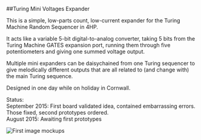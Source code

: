 ##Turing Mini Voltages Expander   

This is a simple, low-parts count, low-current expander for the Turing Machine Random Sequencer in 4HP. 

It acts like a variable 5-bit digital-to-analog converter, taking 5 bits from the Turing Machine GATES expansion port, running them through five potentiometers and giving one summed voltage output.   

Multiple mini expanders can be daisychained from one Turing sequencer to give melodically different outputs that are all related to (and change with) the main Turing sequence.   

Designed in one day while on holiday in Cornwall.   

Status:  
September 2015: First board validated idea, contained embarrassing errors. Those fixed, second prototypes ordered.  
August 2015: Awaiting first prototypes  


![First image mockups](https://raw.githubusercontent.com/TomWhitwell/Turing-Mini-Voltage-Expander/master/Collateral/panels.jpg)
